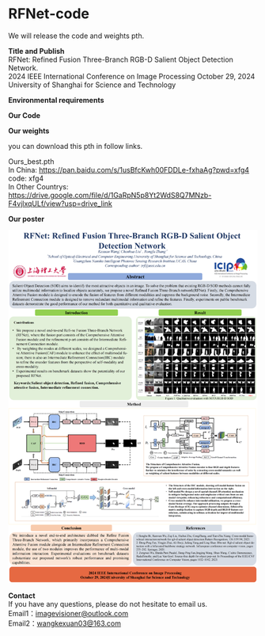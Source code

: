 # RFNet-code

We will release the  code and weights pth.      

**Title and Publish**  
RFNet: Refined Fusion Three-Branch RGB-D Salient Object Detection Network.  
2024 IEEE International Conference on Image Processing October 29, 2024    
University of Shanghai for Science and Technology   


**Environmental requirements** 



**Our Code**


**Our weights**

you can download this pth in follow links.

Ours_best.pth   
In China: https://pan.baidu.com/s/1usBfcKwh00FDDLe-fxhaAg?pwd=xfg4  code: xfg4   
In Other Countrys: https://drive.google.com/file/d/1GaRpN5p8Yt2WdS8Q7MNzb-F4vjlxqULf/view?usp=drive_link 


**Our poster**
<div align=center>
	 <img src="https://github.com/Corgislam/RFNet-code/blob/main/poster1.png"/>

</div>


**Contact**  
If you have any questions, please do not hesitate to email us.   
Email1：imagevisioner@outlook.com  
Email2：wangkexuan03@163.com    
